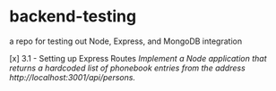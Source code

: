 # backend-testing

a repo for testing out Node, Express, and MongoDB integration

[x] 3.1 - Setting up Express Routes
_Implement a Node application that returns a hardcoded list of phonebook entries from the address http://localhost:3001/api/persons._
